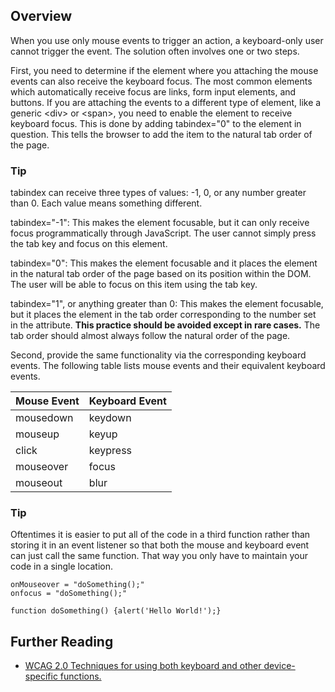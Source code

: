 Overview
--------

When you use only mouse events to trigger an action, a keyboard-only user cannot trigger the event. The solution often involves one or two steps.

First, you need to determine if the element where you attaching the mouse events can also receive the keyboard focus. The most common elements which automatically receive focus are links, form input elements, and buttons. If you are attaching the events to a different type of element, like a generic \<div\> or \<span\>, you need to enable the element to receive keyboard focus. This is done by adding tabindex="0" to the element in question. This tells the browser to add the item to the natural tab order of the page.

### Tip

tabindex can receive three types of values: -1, 0, or any number greater than 0. Each value means something different.

tabindex="-1": This makes the element focusable, but it can only receive focus programmatically through JavaScript. The user cannot simply press the tab key and focus on this element.

tabindex="0": This makes the element focusable and it places the element in the natural tab order of the page based on its position within the DOM. The user will be able to focus on this item using the tab key.

tabindex="1", or anything greater than 0: This makes the element focusable, but it places the element in the tab order corresponding to the number set in the attribute. **This practice should be avoided except in rare cases.** The tab order should almost always follow the natural order of the page.

Second, provide the same functionality via the corresponding keyboard events. The following table lists mouse events and their equivalent keyboard events.

|Mouse Event|Keyboard Event|
|:----------|:-------------|
|mousedown|keydown|
|mouseup|keyup|
|click|keypress|
|mouseover|focus|
|mouseout|blur|

### Tip

Oftentimes it is easier to put all of the code in a third function rather than storing it in an event listener so that both the mouse and keyboard event can just call the same function. That way you only have to maintain your code in a single location.

    onMouseover = "doSomething();"
    onfocus = "doSomething();"

    function doSomething() {alert('Hello World!');}

Further Reading
---------------

-   [WCAG 2.0 Techniques for using both keyboard and other device-specific functions.](http://www.w3.org/TR/WCAG20-TECHS/SCR20.html)

